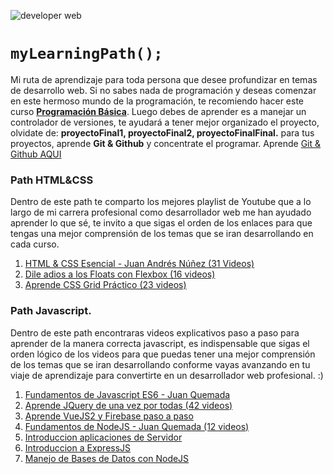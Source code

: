 ![developer web](https://udemy-images.udemy.com/course/750x422/1650610_2673_5.jpg)
# `myLearningPath();`
Mi ruta de aprendizaje para toda persona que desee profundizar en temas de desarrollo web. Si no sabes nada de programación y deseas comenzar en este hermoso mundo de la programación, te recomiendo hacer este curso **[Programación Básica](https://platzi.com/cursos/programacion-basica/)**. Luego debes de aprender es a manejar un controlador de versiones, te ayudará a tener mejor organizado el proyecto, olvidate de: **proyectoFinal1, proyectoFinal2, proyectoFinalFinal.** para tus proyectos, aprende **Git & Github** y concentrate el programar. Aprende [Git & Github AQUI](https://www.youtube.com/watch?v=w0hmxHzA_eM&list=PLo4CW_btA6ob3FzTVA8mE_sPSfCMz2IDu)

### Path HTML&CSS
Dentro de este path te comparto los mejores playlist de Youtube que a lo largo de mi carrera profesional como desarrollador web me han ayudado aprender lo que sé, te invito a que sigas el orden de los enlaces para que tengas una mejor comprensión de los temas que se iran desarrollando en cada curso.
1. [HTML & CSS Esencial -  Juan Andrés Núñez (31 Videos)](https://www.youtube.com/watch?v=TBEQ8WuAUYY&list=PLM-Y_YQmMEqCae2LNXpk7S6zCjiZQ3252)
2. [Dile adios a los Floats con Flexbox (16 videos)](https://www.youtube.com/watch?v=2yJEkP2y4nY&list=PLM-Y_YQmMEqBxAQxxNW7J7-BTJdj_Ol3F)
3. [Aprende CSS Grid Práctico (23 videos)](https://www.youtube.com/watch?v=kqB7XD0d0gA&list=PLM-Y_YQmMEqBxmylkI5WJn9ouUxWlJNOW)

### Path Javascript.
Dentro de este path encontraras videos explicativos paso a paso para aprender de la manera correcta javascript, es indispensable que sigas el orden lógico de los videos para que puedas tener una mejor comprensión de los temas que se iran desarrollando conforme vayas avanzando en tu viaje de aprendizaje para convertirte en un desarrollador web profesional. :) 
1. [Fundamentos de Javascript ES6 - Juan Quemada](https://www.youtube.com/watch?v=VhcMZdlKF2U&list=PLo4CW_btA6oYqRyo4z_WxZUiyObbsqb-Z)
2. [Aprende JQuery de una vez por todas (42 videos)](https://www.youtube.com/watch?v=HnxSEZ5hQ-A&list=PLM-Y_YQmMEqCYb4p3TO23JW6MdBu_InS5)
4. [Aprende VueJS2 y Firebase paso a paso](https://wmedia.teachable.com/p/aprende-vue2-y-firebase-paso-a-paso)
5. [Fundamentos de NodeJS - Juan Quemada (12 videos)](https://www.youtube.com/watch?v=MlhIlFN_PhQ&list=PLo4CW_btA6obSM-kgh93TGxuq2Y4zqRcn)
6. [Introduccion aplicaciones de Servidor](https://www.youtube.com/watch?v=q1hH1ItkfH0&list=PLo4CW_btA6oalqqbutFGaElYZ8ZomYid1)
7. [Introduccion a ExpressJS](https://www.youtube.com/watch?v=KL8o0NkiYrY&list=PLo4CW_btA6oY0agnqja5IuBNQMUF-EWz6)
8. [Manejo de Bases de Datos con NodeJS](https://www.youtube.com/watch?v=Ng6OsjR3pmw&list=PLo4CW_btA6oYuIgI2BzCreo0Zdturq74W)
